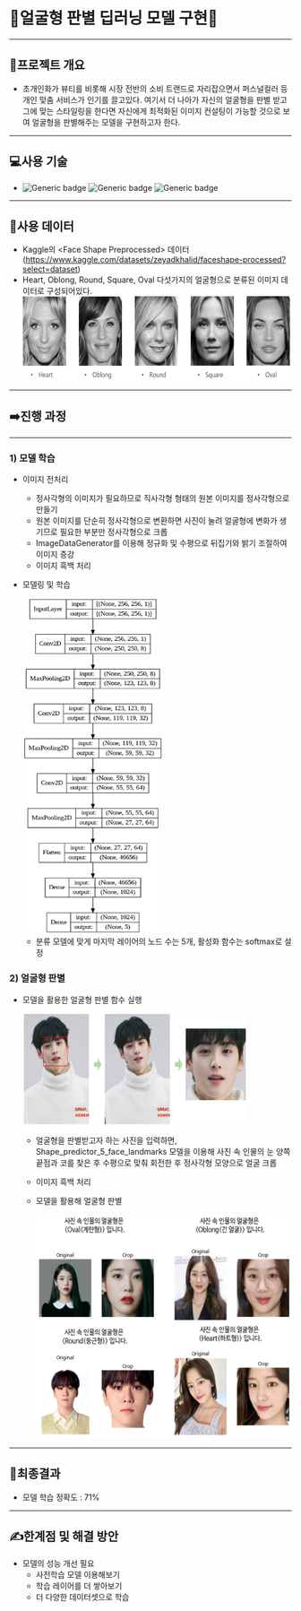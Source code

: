 # **👩얼굴형 판별 딥러닝 모델 구현👨**
------
## **📝프로젝트 개요**
- 초개인화가 뷰티를 비롯해 시장 전반의 소비 트랜드로 자리잡으면서 퍼스널컬러 등 개인 맞춤 서비스가 인기를 끌고있다. 여기서 더 나아가 자신의 얼굴형을 판별 받고 그에 맞는 스타일링을 한다면 자신에게 최적화된 이미지 컨설팅이 가능할 것으로 보여 얼굴형을 판별해주는 모델을 구현하고자 한다.
------
## **💻사용 기술**
- ![Generic badge](https://img.shields.io/badge/python-3.8-orange.svg)
![Generic badge](https://img.shields.io/badge/dlib-19.24.0-yellowgreen.svg)
![Generic badge](https://img.shields.io/badge/tensorflow-2.9.2-red.svg)
------
## **📂사용 데이터**
- Kaggle의 \<Face Shape Preprocessed> 데이터 (https://www.kaggle.com/datasets/zeyadkhalid/faceshape-processed?select=dataset)
- Heart, Oblong, Round, Square, Oval 다섯가지의 얼굴형으로 분류된 이미지 데이터로 구성되어있다.
    <img src="./README_img/Face_shape.jpg" height="150px" width="600px">
------
## **➡️진행 과정**
------
### 1) 모델 학습
- 이미지 전처리
    - 정사각형의 이미지가 필요하므로 직사각형 형태의 원본 이미지를 정사각형으로 만들기
    - 원본 이미지를 단순히 정사각형으로 변환하면 사진이 눌려 얼굴형에 변화가 생기므로 필요한 부분만 정사각형으로 크롭
    - ImageDataGenerator를 이용해 정규화 및 수평으로 뒤집기와 밝기 조절하여 이미지 증강
    - 이미지 흑백 처리
- 모델링 및 학습
    
    <img src="./README_img/model.png" height="600px" width="250x">
    
    - 분류 모델에 맞게 마지막 레이어의 노드 수는 5개, 활성화 함수는 softmax로 설정

### 2) 얼굴형 판별
- 모델을 활용한 얼굴형 판별 함수 실행
    
    <img src="./README_img/5_face_landmarks.png" height="200px" width="400x">
    
    - 얼굴형을 판별받고자 하는 사진을 입력하면, Shape_predictor_5_face_landmarks 모델을 이용해 사진 속 인물의 눈 양쪽 끝점과 코를 찾은 후 수평으로 맞춰 회전한 후 정사각형 모양으로 얼굴 크롭
    - 이미지 흑백 처리
    - 모델을 활용해 얼굴형 판별
    
        <img src="./README_img/result.png" height="400px" width="500x">
   
---
## **📌최종결과**
- 모델 학습 정확도 : 71%
---
## **✍️한계점 및 해결 방안**
- 모델의 성능 개선 필요
    - 사전학습 모델 이용해보기
    - 학습 레이어를 더 쌓아보기
    - 더 다양한 데이터셋으로 학습

